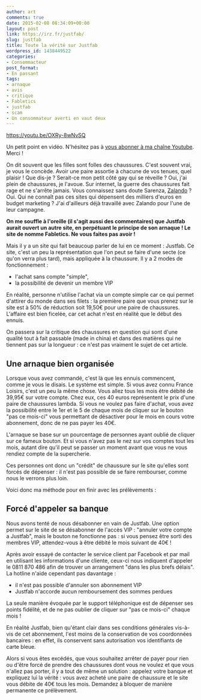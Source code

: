```yaml
---
author: art
comments: true
date: 2015-02-08 08:34:09+00:00
layout: post
link: https://irz.fr/justfab/
slug: justfab
title: Toute la vérité sur Justfab
wordpress_id: 1438449522
categories:
- Consommacteur
post_format:
- En passant
tags:
- arnaque
- avis
- critique
- Fabletics
- justfab
- scam
- Un consommateur averti en vaut deux
---
```


https://youtu.be/OXRy-8wNvSQ

Un petit point en vidéo. N'hésitez pas à [vous abonner à ma chaîne Youtube](https://www.youtube.com/user/lacostearthur?sub_confirmation=1). Merci !

On dit souvent que les filles sont folles des chaussures. C'est souvent vrai, je vous le concède. Avoir une paire assortie à chacune de vos tenues, quel plaisir ! Que dis-je ? Serait-ce mon petit côté gay qui se réveille ? Oui, j'ai plein de chaussures, je l'avoue. <!-- more -->Sur internet, la guerre des chaussures fait rage et ne s'arrête jamais. Vous connaissez sans doute Sarenza, [Zalando](http://irz.fr/zalando/) ? Oui. Qui ne connaît pas ces sites qui dépensent des milliers d'euros en budget marketing ? J'ai d'ailleurs déjà travaillé avec Zalando pour l'une de leur campagne.

**On me souffle à l'oreille (il s'agit aussi des commentaires) que Justfab aurait ouvert un autre site, en perpétuant le principe de son arnaque ! Le site de nomme Fabletics. Ne vous faites pas avoir !**

Mais il y a un site qui fait beaucoup parler de lui en ce moment : Justfab. Ce site, c'est un peu la représentation que l'on peut se faire d'une secte (ce qu'on verra plus tard), mais appliquée à la chaussure. Il y a 2 modes de fonctionnement :
- l'achat sans compte "simple",
- la possibilité de devenir un membre VIP

En réalité, personne n'utilise l'achat via un compte simple car ce qui permet d'attirer du monde dans ses filets : la première paire que vous prenez sur le site est à 50% de réduction soit 19,50€ pour une paire de chaussures. L'affaire est bien ficelée, car cet achat n'est en réalité que le début des ennuis.

On passera sur la critique des chaussures en question qui sont d'une qualité tout à fait passable (made in china) et dans des matières qui ne tiennent pas sur la longueur : ce n'est pas vraiment le sujet de cet article.



## Une arnaque bien organisée



Lorsque vous avez commandé, c'est là que les ennuis commencent, comme je vous le disais. Le système est simple. Si vous avez connu France Loisirs, c'est un peu la même chose. Vous allez tous les mois être débité de 39,95€ sur votre compte. Chez eux, ces 40 euros représentent le prix d'une paire de chaussures lambda. Si vous ne voulez pas faire d'achat, vous avez la possibilité entre le 1er et le 5 de chaque mois de cliquer sur le bouton "pas ce mois-ci" vous permettant de désactiver pour le mois en cours votre abonnement, donc de ne pas payer les 40€.

L'arnaque se base sur un pourcentage de personnes ayant oublié de cliquer sur ce fameux bouton. Et si vous n'avez pas le nez sur vos comptes tout les mois, autant dire qu'il peut se passer un moment avant que vous ne vous rendiez compte de la supercherie.

Ces personnes ont donc un "crédit" de chaussure sur le site qu'elles sont forcés de dépenser : il n'est pas possible de se faire rembourser, comme nous le verrons plus loin.

Voici donc ma méthode pour en finir avec les prélèvements :





## Forcé d'appeler sa banque



Nous avons tenté de nous désabonner en vain de Justfab. Une option permet sur le site de se désabonner de l'accès VIP : "annuler votre compte a Justfab", mais le bouton ne fonctionne pas : si vous pensez être sorti des membres VIP, attendez-vous à être débité le mois suivant de 40€ !

Après avoir essayé de contacter le service client par Facebook et par mail en utilisant les informations d'une cliente, ceux-ci nous indiquent d'appeler le 0811 870 486 afin de trouver un arrangement "dans les plus brefs délais". La hotline n'aide cependant pas davantage :
- il n'est pas possible d'annuler son abonnement VIP
- Justfab n'accorde aucun remboursement des sommes perdues

La seule manière évoquée par le support téléphonique est de dépenser ses points fidélité, et de ne pas oublier de cliquer sur "pas ce mois-ci" chaque mois !

En réalité Justfab, bien qu'étant clair dans ses conditions générales vis-à-vis de cet abonnement, l'est moins de la conservation de vos coordonnées bancaires : en effet, ils conservent sans autorisation vos identifiants de carte bleue.

Alors si vous êtes excédés, que vous souhaitez arrêter de payer pour rien ou d'être forcé de prendre des chaussures dont vous ne voulez et que vous n'allez pas porter, il y a tout de même un solution : appelez votre banque et expliquez lui la vérité : vous avez acheté une paire de chaussure et le site vous débite de 40€ tous les mois. Demandez à bloquer de manière permanente ce prélèvement.
